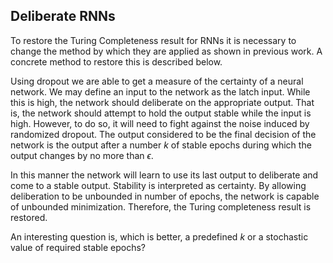## Deliberate RNNs

To restore the Turing Completeness result for RNNs it is necessary to change the method by which they are applied as shown in previous work. A concrete method to restore this is described below. 

Using dropout we are able to get a measure of the certainty of a neural network. We may define an input to the network as the latch input. While this is high, the network should deliberate on the appropriate output. That is, the network should attempt to hold the output stable while the input is high. However, to do so, it will need to fight against the noise induced by randomized dropout. The output considered to be the final decision of the network is the output after a number $k$ of stable epochs during which the output changes by no more than $\epsilon$. 

In this manner the network will learn to use its last output to deliberate and come to a stable output. Stability is interpreted as certainty. By allowing deliberation to be unbounded in number of epochs, the network is capable of unbounded minimization. Therefore, the Turing completeness result is restored. 

An interesting question is, which is better, a predefined $k$ or a stochastic value of required stable epochs? 


